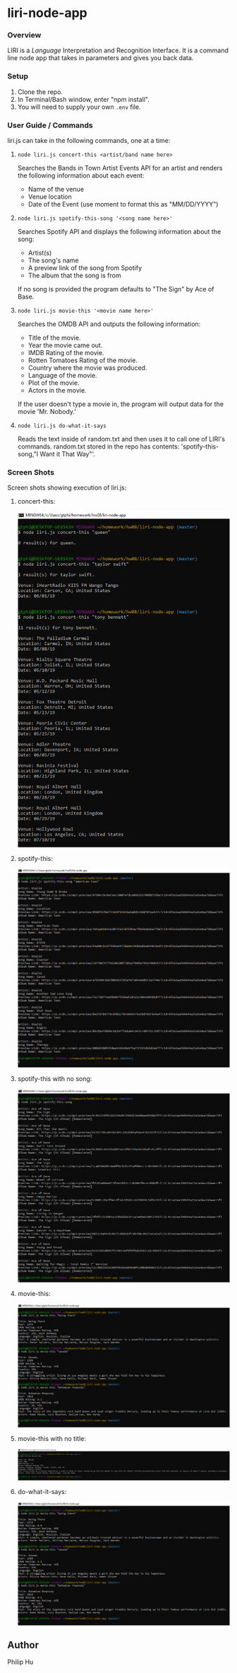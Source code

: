 # liri-node-app

### Overview
LIRI is a _Language_ Interpretation and Recognition Interface.  It is a command line node app that takes in parameters and gives you back data.  
### Setup
1. Clone the repo.
2. In Terminal/Bash window, enter "npm install".
3. You will need to supply your own `.env` file.

### User Guide / Commands

liri.js can take in the following commands, one at a time:

1. `node liri.js concert-this <artist/band name here>`

    Searches the Bands in Town Artist Events API for an artist and renders the following information about each event:

     * Name of the venue
     * Venue location
     * Date of the Event (use moment to format this as "MM/DD/YYYY")

2. `node liri.js spotify-this-song '<song name here>'`

    Searches Spotify API and displays the following information about the song:

     * Artist(s)
     * The song's name
     * A preview link of the song from Spotify
     * The album that the song is from

    If no song is provided the program defaults to "The Sign" by Ace of Base.

3. `node liri.js movie-this '<movie name here>'`

    Searches the OMDB API and outputs the following information:
   
    * Title of the movie.
    * Year the movie came out.
    * IMDB Rating of the movie.
    * Rotten Tomatoes Rating of the movie.
    * Country where the movie was produced.
    * Language of the movie.
    * Plot of the movie.
    * Actors in the movie.

    If the user doesn't type a movie in, the program will output data for the movie 'Mr. Nobody.'
    
4. `node liri.js do-what-it-says`

    Reads the text inside of random.txt and then uses it to call one of LIRI's commands.  random.txt stored in the repo has contents: 'spotify-this-song,"I Want it That Way"'.

### Screen Shots

Screen shots showing execution of liri.js:

1.  concert-this:

    ![Image of concert-this](images/concert-this.PNG)

2.  spotify-this:

    ![Image of spotify-this-song](images/spotify-this-song.PNG)

3.  spotify-this with no song:

    ![Image of spotify-this-song with no song entered](images/no-song.PNG)

4.  movie-this:

    ![Image of movie-this](images/movie-this.PNG)
    
5.  movie-this with no title:

    ![Image of spotify-this-song with no movie entered](images/no-movie.PNG)

6.  do-what-it-says:

    ![Image of do-what-it-says](images/movie-this.PNG)

## Author
Philip Hu

